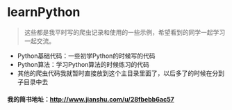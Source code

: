 # learnPython
> 这些都是我平时写的爬虫记录和使用的一些示例，希望看到的同学一起学习一起交流。
* Python基础代码：一些初学Python的时候写的代码
* Python算法：学习Python算法的时候练习的代码
* 其他的爬虫代码我就暂时直接放到这个主目录里面了，以后多了的时候在分到子目录中去
#### 我的简书地址：http://www.jianshu.com/u/28fbebb6ac57

